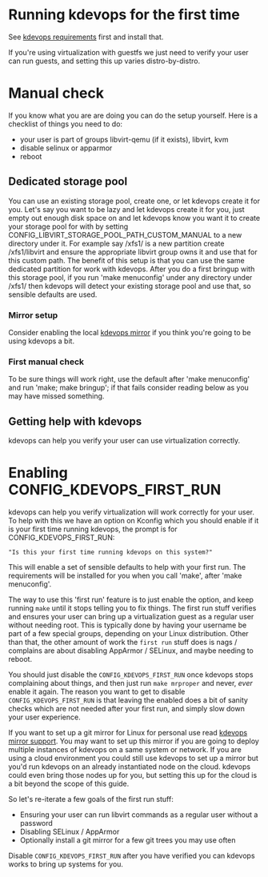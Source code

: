 # Running kdevops for the first time

See [kdevops requirements](docs/requirements.md) first and install that.

If you're using virtualization with guestfs we just need to verify your user can
run guests, and setting this up varies distro-by-distro.

# Manual check

If you know what you are are doing you can do the setup yourself. Here is a
checklist of things you need to do:

  * your user is part of groups libvirt-qemu (if it exists), libvirt, kvm
  * disable selinux or apparmor
  * reboot

## Dedicated storage pool

You can use an existing storage pool, create one, or let kdevops create it
for you. Let's say you want to be lazy and let kdevops create it for you,
just empty out enough disk space on and let kdevops know you want it to create
your storage pool for with by setting CONFIG_LIBVIRT_STORAGE_POOL_PATH_CUSTOM_MANUAL
to a new directory under it. For example say /xfs1/ is a new partition create
/xfs1/libvirt and ensure the appropriate libvirt group owns it and use that for
this custom path. The benefit of this setup is that you can use the same
dedicated partition for work with kdevops. After you do a first bringup with
this storage pool, if you run 'make menuconfig' under any directory under
/xfs1/ then kdevops will detect your existing storage pool and use that, so
sensible defaults are used.

### Mirror setup

Consider enabling the local [kdevops mirror](docs/kdevops-mirror.md) if you
think you're going to be using kdevops a bit.

### First manual check

To be sure things will work right, use the default after 'make menuconfig'
and run 'make; make bringup'; if that fails consider reading below as you may
have missed something.

## Getting help with kdevops

kdevops can help you verify your user can use virtualization correctly.

# Enabling CONFIG_KDEVOPS_FIRST_RUN

kdevops can help you verify virtualization will work correctly for your user. To
help with this we have an option on Kconfig which you should enable if it is
your first time running kdevops, the prompt is for CONFIG_KDEVOPS_FIRST_RUN:

```
"Is this your first time running kdevops on this system?"
```

This will enable a set of sensible defaults to help with your first run. The
requirements will be installed for you when you call 'make', after
'make menuconfig'.

The way to use this 'first run' feature is to just enable the option, and
keep running `make` until it stops telling you to fix things. The first run
stuff verifies and ensures your user can bring up a virtualization guest as a
regular user without needing root. This is typically done by having your
username be part of a few special groups, depending on your Linux distribution.
Other than that, the other amount of work the `first run` stuff does is nags /
complains are about disabling AppArmor / SELinux, and maybe needing to reboot.

You should just disable the `CONFIG_KDEVOPS_FIRST_RUN` once kdevops stops
complaining about things, and then just run `make mrproper` and never, *ever*
enable it again. The reason you want to get to disable `CONFIG_KDEVOPS_FIRST_RUN`
is that leaving the enabled does a bit of sanity checks which are not needed
after your first run, and simply slow down your user experience.

If you want to set up a git mirror for Linux for personal use read
[kdevops mirror support](docs/kdevops-mirror.md). You may want to set up this
mirror if you are going to deploy multiple instances of kdevops on a same
system or network. If you are using a cloud environment you could still use
kdevops to set up a mirror but you'd run kdevops on an already instantiated
node on the cloud. kdevops could even bring those nodes up for you, but
setting this up for the cloud is a bit beyond the scope of this guide.

So let's re-iterate a few goals of the first run stuff:

  * Ensuring your user can run libvirt commands as a regular user without
    a password
  * Disabling SELinux / AppArmor
  * Optionally install a git mirror for a few git trees you may use often

Disable `CONFIG_KDEVOPS_FIRST_RUN` after you have verified you can kdevops
works to bring up systems for you.
